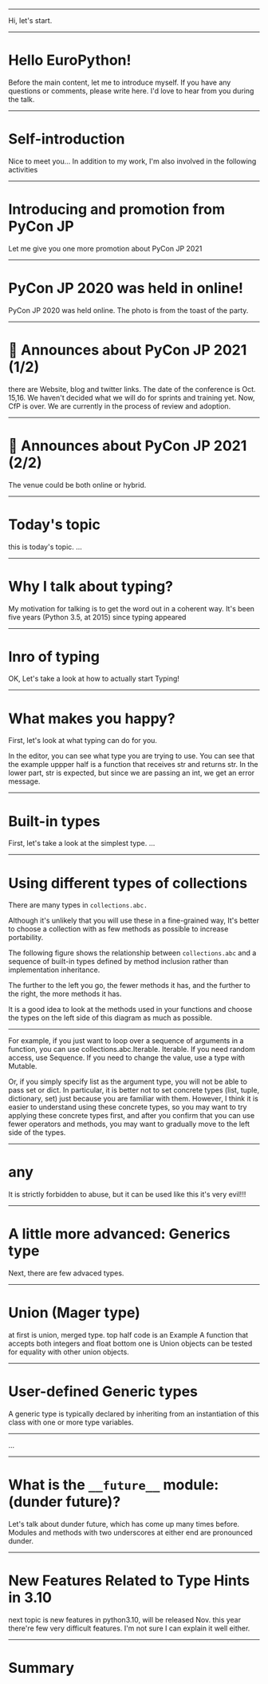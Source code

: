 
---

Hi, let's start.

---

# Hello EuroPython!

Before the main content, let me to introduce myself.
If you have any questions or comments, please write here. I'd love to hear from you during the talk.

---

# Self-introduction

Nice to meet you...
In addition to my work, I'm also involved in the following activities

---

# Introducing and promotion from PyCon JP

Let me give you one more promotion about PyCon JP 2021

---

# PyCon JP 2020 was held in online!

PyCon JP 2020 was held online. The photo is from the toast of the party.

---

# :mega: Announces about PyCon JP 2021 (1/2)

there are Website, blog and twitter links.
The date of the conference is Oct. 15,16.
We haven't decided what we will do for sprints and training yet.
Now, CfP is over. We are currently in the process of review and adoption.

---

# :mega: Announces about PyCon JP 2021 (2/2)

The venue could be both online or hybrid.

---

# Today's topic

this is today's topic.
...

---

# Why I talk about typing?

My motivation for talking is to get the word out in a coherent way.
It's been five years (Python 3.5, at 2015) since typing appeared

---

# Inro of typing

OK, Let's take a look at how to actually start Typing!

---

# What makes you happy?

First, let's look at what typing can do for you.

In the editor, you can see what type you are trying to use.
You can see that the example uppper half is a function that receives str and returns str.
In the lower part, str is expected, but since we are passing an int, we get an error message.

---

# Built-in types

First, let's take a look at the simplest type.
...


---

# Using different types of collections

There are many types in `collections.abc.` 

Although it's unlikely that you will use these in a fine-grained way, It's better to choose a collection with as few  methods as possible to increase portability.

The following figure shows the relationship between `collections.abc` and a sequence of built-in types defined by method inclusion rather than implementation inheritance. 

The further to the left you go, the fewer methods it has, and the further to the right, the more methods it has. 

It is a good idea to look at the methods used in your functions and choose the types on the left side of this diagram as much as possible.

---

For example, if you just want to loop over a sequence of arguments in a function, you can use collections.abc.Iterable. Iterable. If you need random access, use Sequence. If you need to change the value, use a type with Mutable.

Or, if you simply specify list as the argument type, you will not be able to pass set or dict. In particular, it is better not to set concrete types (list, tuple, dictionary, set) just because you are familiar with them. However, I think it is easier to understand using these concrete types, so you may want to try applying these concrete types first, and after you confirm that you can use fewer operators and methods, you may want to gradually move to the left side of the types.

---

# any

It is strictly forbidden to abuse, but it can be used like this
it's very evil!!!

---

# A little more advanced: Generics type

Next, there are few advaced types.

---

# Union (Mager type)

at first is union, merged type.
top half code is an Example A function that accepts both integers and float
bottom one is Union objects can be tested for equality with other union objects.

---

# User-defined Generic types

A generic type is typically declared by inheriting from an instantiation of this class with one or more type variables.

---

...

---

# What is the `__future__` module: (dunder future)?
Let's talk about dunder future, which has come up many times before.
Modules and methods with two underscores at either end are pronounced dunder.

---

# New Features Related to Type Hints in 3.10
next topic is new features in python3.10, will be released Nov. this year
there're few very difficult features. I'm not sure I can explain it well either.

---

# Summary

